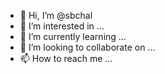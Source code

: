 - 👋 Hi, I’m @sbchal
- 👀 I’m interested in ...
- 🌱 I’m currently learning ...
- 💞️ I’m looking to collaborate on ...
- 📫 How to reach me ...

<!---
sbchal/sbchal is a ✨ special ✨ repository because its `README.md` (this file) appears on your GitHub profile.
You can click the Preview link to take a look at your changes.
--->
